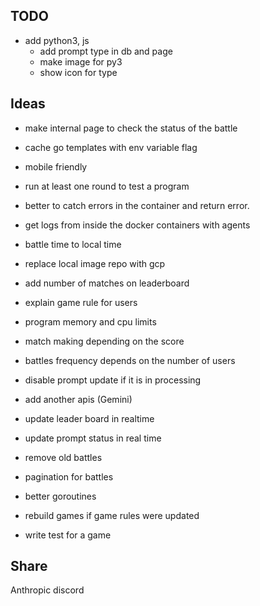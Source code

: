 ## TODO

* add python3, js
  * add prompt type in db and page
  * make image for py3
  * show icon for type

## Ideas

* make internal page to check the status of the battle
* cache go templates with env variable flag
* mobile friendly
* run at least one round to test a program
* better to catch errors in the container and return error.
* get logs from inside the docker containers with agents
* battle time to local time
* replace local image repo with gcp
* add number of matches on leaderboard
* explain game rule for users
* program memory and cpu limits
* match making depending on the score
* battles frequency depends on the number of users
* disable prompt update if it is in processing

* add another apis (Gemini)
* update leader board in realtime
* update prompt status in real time
* remove old battles
* pagination for battles
* better goroutines
* rebuild games if game rules were updated
* write test for a game

## Share

Anthropic discord
